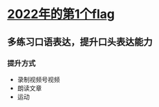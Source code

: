# [2022年的第1个flag](https://github.com/phh95/gitblog/issues/22)

## 多练习口语表达，提升口头表达能力

### 提升方式  

* 录制视频号视频  
* 朗读文章  
* 运动   

